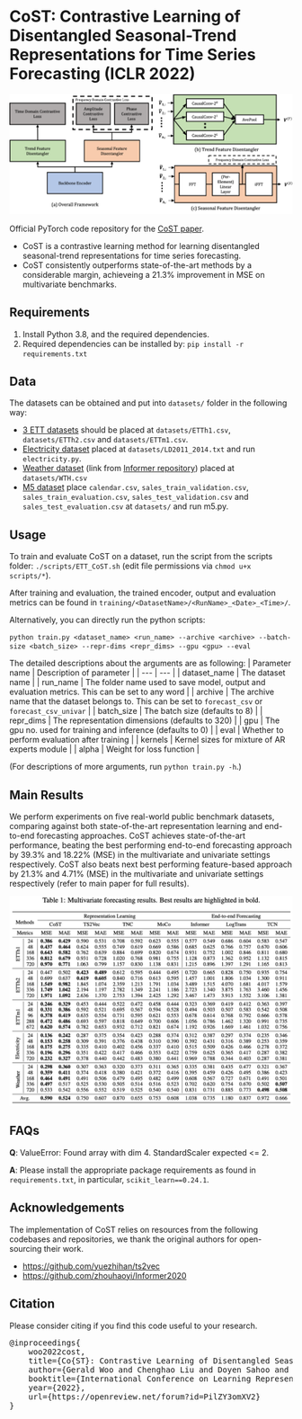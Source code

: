 # CoST: Contrastive Learning of Disentangled Seasonal-Trend Representations for Time Series Forecasting (ICLR 2022)

<img src="pics/CoST.png" width="700">

Official PyTorch code repository for the [CoST paper](https://openreview.net/forum?id=PilZY3omXV2).

* CoST is a contrastive learning method for learning disentangled seasonal-trend representations for time series forecasting.
* CoST consistently outperforms state-of-the-art methods by a considerable margin, achieveing a 21.3% improvement in MSE on multivariate benchmarks.
  
## Requirements
1. Install Python 3.8, and the required dependencies.
2. Required dependencies can be installed by: ```pip install -r requirements.txt```

## Data

The datasets can be obtained and put into `datasets/` folder in the following way:

* [3 ETT datasets](https://github.com/zhouhaoyi/ETDataset) should be placed at `datasets/ETTh1.csv`, `datasets/ETTh2.csv` and `datasets/ETTm1.csv`.
* [Electricity dataset](https://archive.ics.uci.edu/ml/datasets/ElectricityLoadDiagrams20112014) placed at `datasets/LD2011_2014.txt` and run `electricity.py`.
* [Weather dataset](https://drive.google.com/drive/folders/1ohGYWWohJlOlb2gsGTeEq3Wii2egnEPR) (link from [Informer repository](https://github.com/zhouhaoyi/Informer2020)) placed at `datasets/WTH.csv`
* [M5 dataset](https://drive.google.com/drive/folders/1D6EWdVSaOtrP1LEFh1REjI3vej6iUS_4) place `calendar.csv`, `sales_train_validation.csv`, `sales_train_evaluation.csv`, `sales_test_validation.csv` and `sales_test_evaluation.csv` at `datasets/` and run m5.py.

## Usage
To train and evaluate CoST on a dataset, run the script from the scripts folder: ```./scripts/ETT_CoST.sh``` (edit file permissions via ```chmod u+x scripts/*```).

After training and evaluation, the trained encoder, output and evaluation metrics can be found in `training/<DatasetName>/<RunName>_<Date>_<Time>/`.

Alternatively, you can directly run the python scripts:
```train & evaluate
python train.py <dataset_name> <run_name> --archive <archive> --batch-size <batch_size> --repr-dims <repr_dims> --gpu <gpu> --eval
```
The detailed descriptions about the arguments are as following:
| Parameter name | Description of parameter |
| --- | --- |
| dataset_name | The dataset name |
| run_name | The folder name used to save model, output and evaluation metrics. This can be set to any word |
| archive | The archive name that the dataset belongs to. This can be set to `forecast_csv` or `forecast_csv_univar` |
| batch_size | The batch size (defaults to 8) |
| repr_dims | The representation dimensions (defaults to 320) |
| gpu | The gpu no. used for training and inference (defaults to 0) |
| eval | Whether to perform evaluation after training |
| kernels | Kernel sizes for mixture of AR experts module |
| alpha | Weight for loss function |

(For descriptions of more arguments, run `python train.py -h`.)

## Main Results
We perform experiments on five real-world public benchmark datasets, comparing against both state-of-the-art representation learning and end-to-end forecasting approaches. 
CoST achieves state-of-the-art performance, beating the best performing end-to-end forecasting approach by 39.3% and 18.22% (MSE) in the multivariate and univariate settings
respectively. CoST also beats next best performing feature-based approach by 21.3% and 4.71% (MSE) in the multivariate and univariate settings respectively (refer to main paper for full results).

<img src="pics/results.png" width="700">

## FAQs
**Q**: ValueError: Found array with dim 4. StandardScaler expected <= 2.

**A**: Please install the appropriate package requirements as found in ```requirements.txt```, in particular, ```scikit_learn==0.24.1```.

## Acknowledgements
The implementation of CoST relies on resources from the following codebases and repositories, we thank the original authors for open-sourcing their work.
* https://github.com/yuezhihan/ts2vec
* https://github.com/zhouhaoyi/Informer2020

## Citation
Please consider citing if you find this code useful to your research.
<pre>@inproceedings{
    woo2022cost,
    title={Co{ST}: Contrastive Learning of Disentangled Seasonal-Trend Representations for Time Series Forecasting},
    author={Gerald Woo and Chenghao Liu and Doyen Sahoo and Akshat Kumar and Steven Hoi},
    booktitle={International Conference on Learning Representations},
    year={2022},
    url={https://openreview.net/forum?id=PilZY3omXV2}
}</pre>
